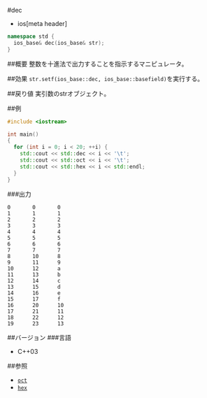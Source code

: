 #dec
* ios[meta header]

```cpp
namespace std {
  ios_base& dec(ios_base& str);
}
```

##概要
整数を十進法で出力することを指示するマニピュレータ。

##効果
`str.setf(ios_base::dec, ios_base::basefield)`を実行する。

##戻り値
実引数のstrオブジェクト。

##例
```cpp
#include <iostream>

int main()
{
  for (int i = 0; i < 20; ++i) {
    std::cout << std::dec << i << '\t';
    std::cout << std::oct << i << '\t';
    std::cout << std::hex << i << std::endl;
  }
}
```

###出力
```
0       0       0
1       1       1
2       2       2
3       3       3
4       4       4
5       5       5
6       6       6
7       7       7
8       10      8
9       11      9
10      12      a
11      13      b
12      14      c
13      15      d
14      16      e
15      17      f
16      20      10
17      21      11
18      22      12
19      23      13
```

##バージョン
###言語
- C++03

##参照
- [`oct`](./oct.md)
- [`hex`](./hex.md)
